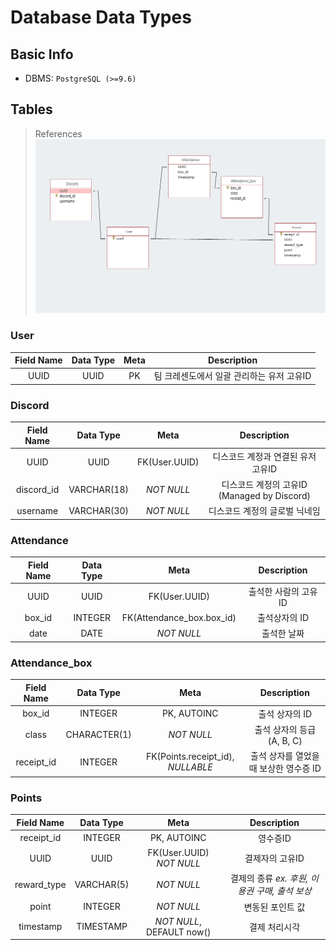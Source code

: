 # Database Data Types

## Basic Info
- DBMS: `PostgreSQL (>=9.6)`

## Tables
> References
![](assets/Database-Structure.PNG)

### User
| Field Name | Data Type | Meta | Description |
|:----------:|:---------:|:----:|:-----------:|
UUID | UUID | PK | 팀 크레센도에서 일괄 관리하는 유저 고유ID

### Discord
| Field Name | Data Type | Meta | Description |
|:----------:|:---------:|:----:|:-----------:|
UUID | UUID | FK(User.UUID) | 디스코드 계정과 연결된 유저 고유ID
discord_id | VARCHAR(18) | *NOT NULL* | 디스코드 계정의 고유ID (Managed by Discord)
username | VARCHAR(30) | *NOT NULL* | 디스코드 계정의 글로벌 닉네임

### Attendance
| Field Name | Data Type | Meta | Description |
|:----------:|:---------:|:----:|:-----------:|
UUID | UUID | FK(User.UUID) | 출석한 사람의 고유ID
box_id | INTEGER | FK(Attendance_box.box_id) | 출석상자의 ID
date | DATE | *NOT NULL* | 출석한 날짜

### Attendance_box
| Field Name | Data Type | Meta | Description |
|:----------:|:---------:|:----:|:-----------:|
box_id | INTEGER | PK, AUTOINC | 출석 상자의 ID
class | CHARACTER(1) | *NOT NULL* | 출석 상자의 등급 (A, B, C)
receipt_id | INTEGER | FK(Points.receipt_id), *NULLABLE* | 출석 상자를 열었을 때 보상한 영수증 ID

### Points
| Field Name | Data Type | Meta | Description |
|:----------:|:---------:|:----:|:-----------:|
receipt_id | INTEGER | PK, AUTOINC | 영수증ID
UUID | UUID | FK(User.UUID) *NOT NULL* | 결제자의 고유ID
reward_type | VARCHAR(5) | *NOT NULL* | 결제의 종류 *ex. 후원, 이용권 구매, 출석 보상*
point | INTEGER | *NOT NULL* | 변동된 포인트 값
timestamp | TIMESTAMP | *NOT NULL*, DEFAULT now() | 결제 처리시각
